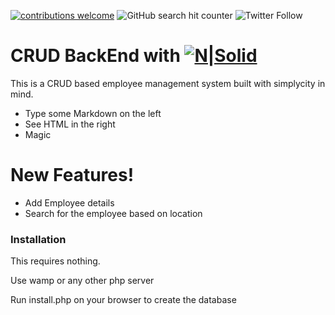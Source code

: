 [![contributions welcome](https://img.shields.io/badge/contributions-welcome-brightgreen.svg?style=flat)](https://github.com/dwyl/esta/issues)   ![GitHub search hit counter](https://img.shields.io/github/search/Saahiththiyan/crud_backend/goto.svg)   ![Twitter Follow](https://img.shields.io/twitter/follow/saahimathi.svg?style=social)   
# CRUD BackEnd with   [![N|Solid](https://cdn4.iconfinder.com/data/icons/scripting-and-programming-languages/512/php-32.png)](https://www.taniarascia.com/create-a-simple-database-app-connecting-to-mysql-with-php/)





This is a CRUD based employee management system built with simplycity in mind.

  - Type some Markdown on the left
  - See HTML in the right
  - Magic

# New Features!

  - Add Employee details
  - Search for the employee based on location



### Installation

This requires nothing.

Use wamp or any other php server

Run install.php on your browser to create the database
